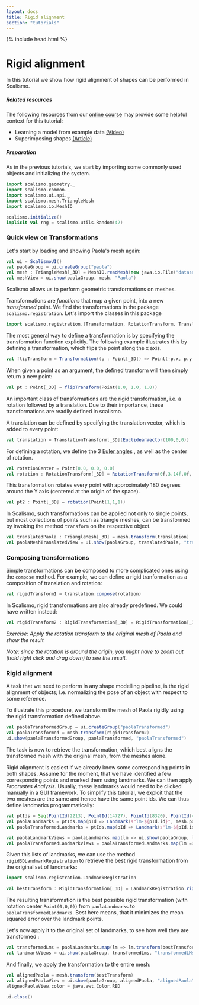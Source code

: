 ```yaml
---
layout: docs
title: Rigid alignment
section: "tutorials"
---
```


{% include head.html %}

# Rigid alignment

In this tutorial we show how rigid alignment of shapes can be performed in Scalismo.

##### Related resources

The following resources from our [online course](https://www.futurelearn.com/courses/statistical-shape-modelling) may provide
some helpful context for this tutorial:

- Learning a model from example data [(Video)](https://www.futurelearn.com/courses/statistical-shape-modelling/3/steps/250329)
- Superimposing shapes [(Article)](https://www.futurelearn.com/courses/statistical-shape-modelling/3/steps/250330)  

##### Preparation
As in the previous tutorials, we start by importing some commonly used objects and initializing the system. 

```scala mdoc:silent
import scalismo.geometry._
import scalismo.common._
import scalismo.ui.api._
import scalismo.mesh.TriangleMesh
import scalismo.io.MeshIO

scalismo.initialize()
implicit val rng = scalismo.utils.Random(42)
```

### Quick view on Transformations

Let's start by loading and showing Paola's mesh again:

```scala mdoc:silent
val ui = ScalismoUI()
val paolaGroup = ui.createGroup("paola")
val mesh : TriangleMesh[_3D] = MeshIO.readMesh(new java.io.File("datasets/Paola.stl")).get
val meshView = ui.show(paolaGroup, mesh, "Paola")
``` 

Scalismo allows us to perform geometric transformations on meshes.

Transformations are *functions* that map a given point, into a new *transformed* point.
We find the transformations in the package ```scalismo.registration```. 
Let's import the classes in this package
```scala mdoc:silent
import scalismo.registration.{Transformation, RotationTransform, TranslationTransform, RigidTransformation}
```


The most general way to define a transformation is by specifying the transformation function 
explicitly. The following example illustrates this by defining a transformation, 
which flips the point along the x axis. 


```scala mdoc:silent
val flipTransform = Transformation((p : Point[_3D]) => Point(-p.x, p.y, p.z))
```

When given a point as an argument, the defined transform will then simply return a new point:

```scala mdoc
val pt : Point[_3D] = flipTransform(Point(1.0, 1.0, 1.0))
```

An important class of transformations are the rigid transformation, i.e. a rotation followed by a translation. Due to their 
importance, these transformations are readily defined in scalismo. 

A translation can be defined by specifying the translation vector, which is
added to every point:

```scala mdoc:silent
val translation = TranslationTransform[_3D](EuclideanVector(100,0,0))
```

For defining a rotation, we define the 3 [Euler angles](https://en.wikipedia.org/wiki/Euler_angles) , as well as the center of rotation.
```scala mdoc:silent
val rotationCenter = Point(0.0, 0.0, 0.0)
val rotation : RotationTransform[_3D] = RotationTransform(0f,3.14f,0f, rotationCenter)
```
This transformation rotates every point with approximately 180 degrees around the Y axis (centered at the origin of the space). 

```scala mdoc
val pt2 : Point[_3D] = rotation(Point(1,1,1))
```

In Scalismo, such transformations can be applied not only to single points, but most collections of points such as triangle meshes, can be 
transformed by invoking the method ```transform``` on the respective object.

```scala mdoc:silent
val translatedPaola : TriangleMesh[_3D] = mesh.transform(translation)
val paolaMeshTranslatedView = ui.show(paolaGroup, translatedPaola, "translatedPaola")
```

### Composing transformations

Simple transformations can be composed to more complicated ones using the ```compose``` method. For example, we can define a rigid 
tranformation as a composition of translation and rotation:
```scala mdoc:silent
val rigidTransform1 = translation.compose(rotation)
```

In Scalismo, rigid transformations are also already predefined. We could have written instead:

```scala mdoc:silent
val rigidTransform2 : RigidTransformation[_3D] = RigidTransformation[_3D](translation, rotation)
```


*Exercise: Apply the rotation transform to the original mesh of Paola and show the result*

*Note: since the rotation is around the origin, you might have to zoom out (hold right click and drag down) to see the result.*


### Rigid alignment

A task that we need to perform in any shape modelling pipeline, is the rigid alignment of objects; I.e. normalizing the pose of 
an object with respect to some reference. 

To illustrate this procedure, we transform the mesh of Paola rigidly using the 
rigid transformation defined above. 

```scala mdoc:silent
val paolaTransformedGroup = ui.createGroup("paolaTransformed")
val paolaTransformed = mesh.transform(rigidTransform2)
ui.show(paolaTransformedGroup, paolaTransformed, "paolaTransformed")
```

The task is now to retrieve the transformation, which best aligns the transformed mesh
with the original mesh, from the meshes alone. 

Rigid alignment is easiest if we already know some corresponding points in both shapes. Assume for the moment, that we 
have identified a few corresponding points and marked them using landmarks. We can then apply *Procrustes Analysis*. 
Usually, these landmarks would need to be clicked manually in a GUI framework. To simplify this tutorial, we exploit that the two meshes
are the same and hence have the same point ids. We can thus define landmarks programmatically:

```scala mdoc:silent
val ptIds = Seq(PointId(2213), PointId(14727), PointId(8320), PointId(48182))
val paolaLandmarks = ptIds.map(pId => Landmark(s"lm-${pId.id}", mesh.pointSet.point(pId)))
val paolaTransformedLandmarks = ptIds.map(pId => Landmark(s"lm-${pId.id}", paolaTransformed.pointSet.point(pId)))

val paolaLandmarkViews = paolaLandmarks.map(lm => ui.show(paolaGroup, lm, s"${lm.id}"))
val paolaTransformedLandmarkViews = paolaTransformedLandmarks.map(lm => ui.show(paolaTransformedGroup, lm, lm.id))
```

Given this lists of landmarks, we can use the method ```rigid3DLandmarkRegistration``` 
to retrieve the best rigid transformation from the original set of landmarks:

```scala mdoc:silent
import scalismo.registration.LandmarkRegistration

val bestTransform : RigidTransformation[_3D] = LandmarkRegistration.rigid3DLandmarkRegistration(paolaLandmarks, paolaTransformedLandmarks, center = Point(0, 0, 0))
```

The resulting transformation is the best possible rigid transformation (with rotation center ```Point(0,0,0)```) from ```paolaLandmarks``` to ```paolaTransformedLandmarks```.
Best here means, that it minimizes the mean squared error over the landmark points. 

Let's now apply it to the original set of landmarks, to see how well they are transformed : 

```scala mdoc:silent
val transformedLms = paolaLandmarks.map(lm => lm.transform(bestTransform))
val landmarkViews = ui.show(paolaGroup, transformedLms, "transformedLMs")
```

And finally, we apply the transformation to the entire mesh:

```scala mdoc:silent
val alignedPaola = mesh.transform(bestTransform)
val alignedPaolaView = ui.show(paolaGroup, alignedPaola, "alignedPaola") 
alignedPaolaView.color = java.awt.Color.RED
```


```scala mdoc:invisible
ui.close()
```